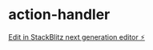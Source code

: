 # action-handler

[Edit in StackBlitz next generation editor ⚡️](https://stackblitz.com/~/github.com/Vijendra-Tech/action-handler)